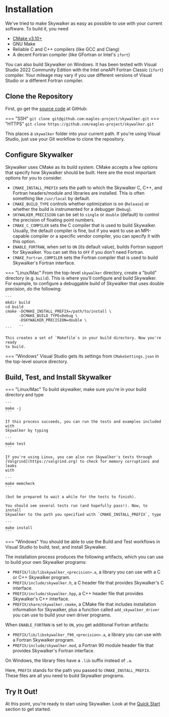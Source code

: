 # Installation

We've tried to make Skywalker as easy as possible to use with your current
software. To build it, you need

+ [CMake v3.10+](https://cmake.org/)
+ GNU Make
+ Reliable C and C++ compilers (like GCC and Clang)
+ A decent Fortran compiler (like GFortran or Intel's `ifort`)

You can also build Skywalker on Windows. It has been tested with Visual Studio
2022 Community Edition with the Intel oneAPI Fortran Classіc (`ifort`) compiler.
Your mileage may vary if you use different versions of Visual Studio or a
different Fortran compiler.

## Clone the Repository

First, go get the [source code](https://github.com/eagles-project/skywalker)
at GitHub:

=== "SSH"
    ```
    git clone git@github.com:eagles-project/skywalker.git
    ```
=== "HTTPS"
    ```
    git clone https://github.com/eagles-project/skywalker.git
    ```

This places a `skywalker` folder into your current path. If you're using
Visual Studio, just use your Git workflow to clone the repository.

## Configure Skywalker

Skywalker uses CMake as its build system. CMake accepts a few options that
specify how Skywalker should be built. Here are the most important options for
you to consider.

* `CMAKE_INSTALL_PREFIX` sets the path to which the Skywalker C, C++, and
  Fortran headers/module and libraries are installed. This is often something
  like `/usr/local` by default.
* `CMAKE_BUILD_TYPE` controls whether optimization is on (`Release`) or whether
  the build is instrumented for a debugger (`Debug`).
* `SKYWALKER_PRECISION` can be set to `single` or `double` (default) to control
  the precision of floating point numbers.
* `CMAKE_C_COMPILER` sets the C compiler that is used to build Skywalker.
  Usually, the default compiler is fine, but if you want to use an MPI-capable
  compiler or a specific vendor compiler, you can specify it with this option.
* `ENABLE_FORTRAN`, when set to `ON` (its default value), builds Fortran support
  for Skywalker. You can set this to `OFF` if you don't need Fortran.
* `CMAKE_Fortran_COMPILER` sets the Fortran compiler that is used to build
  Skywalker's Fortran interface.

=== "Linux/Mac"
    From the top-level `skywalker` directory, create a "build" directory
    (e.g. `build`). This is where you'll configure and build Skywalker. For example,
    to configure a debuggable build of Skywalker that uses double precision, do the
    following:

    ```
    mkdir build
    cd build
    cmake -DCMAKE_INSTALL_PREFIX=/path/to/install \
          -DCMAKE_BUILD_TYPE=Debug \
          -DSKYWALKER_PRECISION=double \
          ..
    ```

    This creates a set of `Makefile`s in your build directory. Now you're ready
    to build.

=== "Windows"
    Visual Studio gets its settings from `CMakeSettings.json` in the top-level
    source directory.

## Build, Test, and Install Skywalker

=== "Linux/Mac"
    To build skywalker, make sure you're in your build directory and type

    ```
    make -j
    ```

    If this process succeeds, you can run the tests and examples included with
    Skywalker by typing

    ```
    make test
    ```

    If you're using Linux, you can also run Skywalker's tests through
    [Valgrind](https://valgrind.org) to check for memory corruptions and leaks
    with

    ```
    make memcheck
    ```

    (but be prepared to wait a while for the tests to finish).

    You should see several tests run (and hopefully pass!). Now, to install
    Skywalker to the path you specified with `CMAKE_INSTALL_PREFIX`, type

    ```
    make install
    ```

=== "Windows"
    You should be able to use the Build and Test workflows in Visual Studio to
    build, test, and install Skywalker.

The installation process produces the following artifacts, which you can use to
build your own Skywalker programs:

* `PREFIX/lib/libskywalker_<precision>.a`, a library you can use with a C or C++
  Skywalker program.
* `PREFIX/include/skywalker.h`, a C header file that provides Skywalker's C
  interface.
* `PREFIX/include/skywalker.hpp`, a C++ header file that provides Skywalker's
  C++ interface.
* `PREFIX/share/skywalker.cmake`, a CMake file that includes installation
  information for Skywalker, plus a function called `add_skywalker_driver` you
  can use to build your own driver programs.

When `ENABLE_FORTRAN` is set to `ON`, you get additional Fortran artifacts:
* `PREFIX/lib/libskywalker_f90_<precision>.a`, a library you can use with a
  Fortran Skywalker program.
* `PREFIX/include/skywalker.mod`, a Fortran 90 module header file that provides
  Skywalker's Fortran interface.

On Windows, the library files have a `.lib` suffix instead of `.a`.

Here, `PREFIX` stands for the path you passed to `CMAKE_INSTALL_PREFIX`. These
files are all you need to build Skywalker programs.

## Try It Out!

At this point, you're ready to start using Skywalker. Look at the
[Quick Start](quick_start.md) section to get started.
